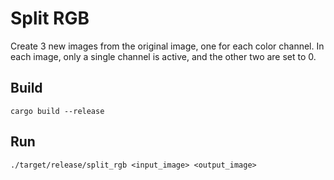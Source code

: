 # Split RGB
Create 3 new images from the original image, one for each color channel.
In each image, only a single channel is active, and the other two are set to 0.

## Build
``` cargo build --release ```


## Run
 ``` ./target/release/split_rgb <input_image> <output_image> ```
